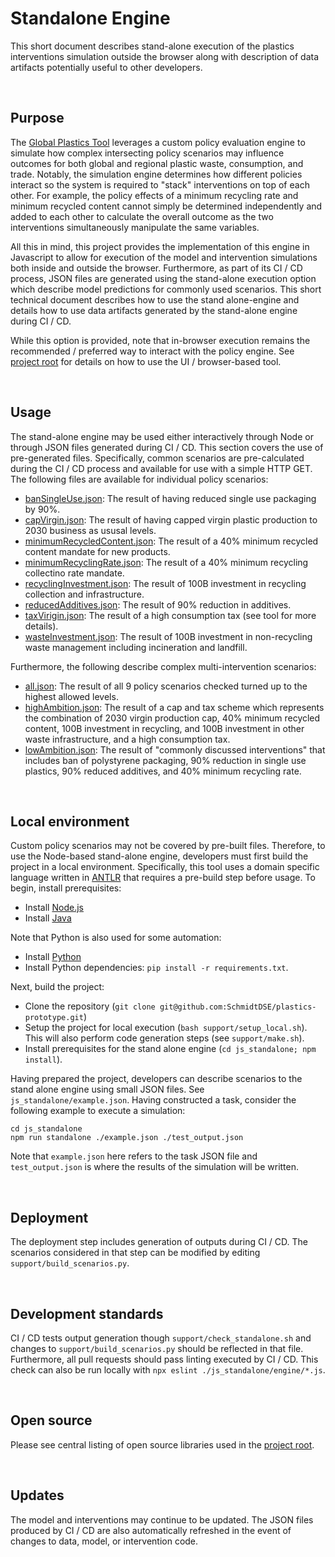 Standalone Engine
================================================================================
This short document describes stand-alone execution of the plastics interventions simulation outside the browser along with description of data artifacts potentially useful to other developers.

<br>

Purpose
--------------------------------------------------------------------------------
The [Global Plastics Tool](https://global-plastics-tool.org/) leverages a custom policy evaluation engine to simulate how complex intersecting policy scenarios may influence outcomes for both global and regional plastic waste, consumption, and trade. Notably, the simulation engine determines how different policies interact so the system is required to "stack" interventions on top of each other. For example, the policy effects of a minimum recycling rate and minimum recycled content cannot simply be determined independently and added to each other to calculate the overall outcome as the two interventions simultaneously manipulate the same variables.

All this in mind, this project provides the implementation of this engine in Javascript to allow for execution of the model and intervention simulations both inside and outside the browser. Furthermore, as part of its CI / CD process, JSON files are generated using the stand-alone execution option which describe model predictions for commonly used scenarios. This short technical document describes how to use the stand alone-engine and details how to use data artifacts generated by the stand-alone engine during CI / CD.

While this option is provided, note that in-browser execution remains the recommended / preferred way to interact with the policy engine. See [project root](https://github.com/SchmidtDSE/plastics-prototype) for details on how to use the UI / browser-based tool.

<br>

Usage
--------------------------------------------------------------------------------
The stand-alone engine may be used either interactively through Node or through JSON files generated during CI / CD. This section covers the use of pre-generated files. Specifically, common scenarios are pre-calculated during the CI / CD process and available for use with a simple HTTP GET. The following files are available for individual policy scenarios:

 - [banSingleUse.json](https://global-plastics-tool.org/standalone_tasks/banSingleUse.json): The result of having reduced single use packaging by 90%.
 - [capVirgin.json](https://global-plastics-tool.org/standalone_tasks/capVirgin.json): The result of having capped virgin plastic production to 2030 business as ususal levels.
 - [minimumRecycledContent.json](https://global-plastics-tool.org/standalone_tasks/minimumRecycledContent.json): The result of a 40% minimum recycled content mandate for new products.
 - [minimumRecyclingRate.json](https://global-plastics-tool.org/standalone_tasks/minimumRecyclingRate.json): The result of a 40% minimum recycling collectino rate mandate.
 - [recyclingInvestment.json](https://global-plastics-tool.org/standalone_tasks/recyclingInvestment.json): The result of 100B investment in recycling collection and infrastructure.
 - [reducedAdditives.json](https://global-plastics-tool.org/standalone_tasks/reducedAdditives.json): The result of 90% reduction in additives.
 - [taxVirigin.json](https://global-plastics-tool.org/standalone_tasks/taxVirigin.json): The result of a high consumption tax (see tool for more details).
 - [wasteInvestment.json](https://global-plastics-tool.org/standalone_tasks/wasteInvestment.json): The result of 100B investment in non-recycling waste management including incineration and landfill.

Furthermore, the following describe complex multi-intervention scenarios:

 - [all.json](https://global-plastics-tool.org/standalone_tasks/all.json): The result of all 9 policy scenarios checked turned up to the highest allowed levels.
 - [highAmbition.json](https://global-plastics-tool.org/standalone_tasks/highAmbition.json): The result of a cap and tax scheme which represents the combination of 2030 virgin production cap, 40% minimum recycled content, 100B investment in recycling, and 100B investment in other waste infrastructure, and a high consumption tax.
 - [lowAmbition.json](https://global-plastics-tool.org/standalone_tasks/lowAmbition.json): The result of "commonly discussed interventions" that includes ban of polystyrene packaging, 90% reduction in single use plastics, 90% reduced additives, and 40% minimum recycling rate.

<br>

Local environment
--------------------------------------------------------------------------------
Custom policy scenarios may not be covered by pre-built files. Therefore, to use the Node-based stand-alone engine, developers must first build the project in a local environment. Specifically, this tool uses a domain specific language written in [ANTLR](https://www.antlr.org/) that requires a pre-build step before usage. To begin, install prerequisites:

 - Install [Node.js](https://nodejs.org/en)
 - Install [Java](https://adoptium.net/)

Note that Python is also used for some automation:

 - Install [Python](https://docs.python-guide.org/starting/installation/)
 - Install Python dependencies: `pip install -r requirements.txt`.

Next, build the project:

 - Clone the repository (`git clone git@github.com:SchmidtDSE/plastics-prototype.git`)
 - Setup the project for local execution (`bash support/setup_local.sh`). This will also perform code generation steps (see `support/make.sh`).
 - Install prerequisites for the stand alone engine (`cd js_standalone; npm install`).

Having prepared the project, developers can describe scenarios to the stand alone engine using small JSON files. See `js_standalone/example.json`. Having constructed a task, consider the following example to execute a simulation:

```
cd js_standalone
npm run standalone ./example.json ./test_output.json
```

Note that `example.json` here refers to the task JSON file and `test_output.json` is where the results of the simulation will be written.

<br>

Deployment
--------------------------------------------------------------------------------
The deployment step includes generation of outputs during CI / CD. The scenarios considered in that step can be modified by editing `support/build_scenarios.py`.

<br>

Development standards
--------------------------------------------------------------------------------
CI / CD tests output generation though `support/check_standalone.sh` and changes to `support/build_scenarios.py` should be reflected in that file. Furthermore, all pull requests should pass linting executed by CI / CD. This check can also be run locally with `npx eslint ./js_standalone/engine/*.js`.

<br>

Open source
--------------------------------------------------------------------------------
Please see central listing of open source libraries used in the [project root](https://github.com/SchmidtDSE/plastics-prototype).

<br>

Updates
--------------------------------------------------------------------------------
The model and interventions may continue to be updated. The JSON files produced by CI / CD are also automatically refreshed in the event of changes to data, model, or intervention code.